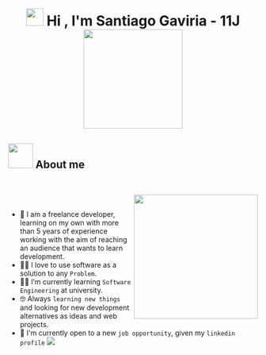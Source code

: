 
<h1 align="center"><img src="https://media.giphy.com/media/hvRJCLFzcasrR4ia7z/giphy.gif" width="35"> Hi , I'm Santiago Gaviria - 11J <img src="https://media4.giphy.com/media/v1.Y2lkPTc5MGI3NjExMG5ldHRiNGlpNWRxZ25iZ2lnejFxMDZiZWFidGMwd3Vsdms3aXg4cyZlcD12MV9pbnRlcm5hbF9naWZfYnlfaWQmY3Q9cw/Qo2dupDib32rkTY4hX/giphy.gif" width="200">
  
## <picture><img src = "https://github.com/7oSkaaa/7oSkaaa/blob/main/Images/about_me.gif?raw=true" width = 50px></picture> About me

<br>

<picture> <img align="right" src="https://media0.giphy.com/media/v1.Y2lkPTc5MGI3NjExOHJ3cHV1YTZybTJiNnIyNXVxNm00eWk0czk0aGsxcXRpOG5sMjd5NiZlcD12MV9pbnRlcm5hbF9naWZfYnlfaWQmY3Q9cw/5eLDrEaRGHegx2FeF2/giphy.gif" width = 250px></picture>

<br>

- :school: I am a freelance developer, learning on my own with more than 5 years of experience working with the aim of reaching an audience that wants to learn development.
- :technologist: I love to use software as a solution to any `Problem`.
- :student: I’m currently learning `Software Engineering` at university.
- :nerd_face: Always `learning new things` and looking for new development alternatives as ideas and web projects.
- :thinking: I'm currently open to a new `job opportunity`, given my `linkedin profile` <a href="linkedin.com/in/santiago-alejandro-gaviria-murcia-097895203"> <img src="https://img.shields.io/badge/linkedin-%230077B5.svg?style=for-the-badge&logo=linkedin&logoColor=white">
</a>
<br>




